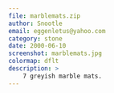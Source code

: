 ```yaml
---
file: marblemats.zip
author: Snootle
email: eggenletus@yahoo.com
category: stone
date: 2000-06-10
screenshot: marblemats.jpg
colormap: dflt
description: >
    7 greyish marble mats.
---
```

